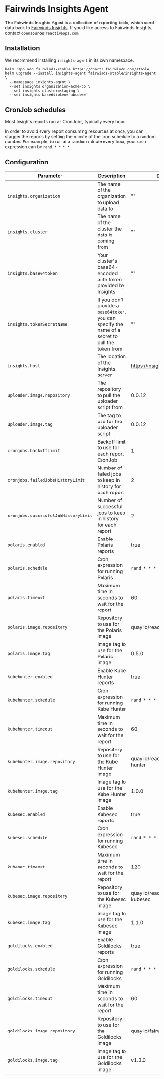 # Fairwinds Insights Agent

The Fairwinds Insights Agent is a collection of reporting tools, which send data back
to [Fairwinds Insights](https://insights.fairwinds.com). If you'd like access
to Fairwinds Insights, contact `opensource@reactiveops.com`

## Installation
We recommend installing `insights-agent` in its own namespace.

```
helm repo add fairwinds-stable https://charts.fairwinds.com/stable
helm upgrade --install insights-agent fairwinds-stable/insights-agent \
  --namespace insights-agent \
  --set insights.organization=acme-co \
  --set insights.cluster=staging \
  --set insights.base64token="abcde=="
```

## CronJob schedules
Most Insights reports run as CronJobs, typically every hour.

In order to avoid every report consuming resources at once, you can stagger the reports
by setting the minute of the cron schedule to a random number. For example,
to run at a random minute every hour, your cron expression can be `rand * * * *`.

## Configuration
Parameter | Description | Default
--------- | ----------- | -------
`insights.organization` | The name of the organization to upload data to | ""
`insights.cluster` | The name of the cluster the data is coming from | ""
`insights.base64token` | Your cluster's base64-encoded auth token provided by Insights | ""
`insights.tokenSecretName` | If you don't provide a `base64token`, you can specify the name of a secret to pull the token from | ""
`insights.host` | The location of the Insights server | https://insights.fairwinds.com
`uploader.image.repository`  | The repository to pull the uploader script from | 0.0.12
`uploader.image.tag` | The tag to use for the uploader script | 0.0.12
`cronjobs.backoffLimit` | Backoff limit to use for each report CronJob | 1
`cronjobs.failedJobsHistoryLimit` | Number of failed jobs to keep in history for each report | 2
`cronjobs.successfulJobHistoryLimit` | Number of successful jobs to keep in history for each report | 2
`polaris.enabled` | Enable Polaris reports | true
`polaris.schedule` | Cron expression for running Polaris | `rand * * * *`
`polaris.timeout` | Maximum time in seconds to wait for the report | 60
`polaris.image.repository` | Repository to use for the Polaris image | quay.io/reactiveops/polaris
`polaris.image.tag` | Image tag to use for the Polaris image | 0.5.0
`kubehunter.enabled` | Enable Kube Hunter reports | true
`kubehunter.schedule` | Cron expression for running Kube Hunter | `rand * * * *`
`kubehunter.timeout` | Maximum time in seconds to wait for the report | 60
`kubehunter.image.repository` | Repository to use for the Kube Hunter image | quay.io/reactiveops/kube-hunter
`kubehunter.image.tag` | Image tag to use for the Kube Hunter image | 1.0.0
`kubesec.enabled` | Enable Kubesec reports | true
`kubesec.schedule` | Cron expression for running Kubesec | `rand * * * *`
`kubesec.timeout` | Maximum time in seconds to wait for the report | 120
`kubesec.image.repository` | Repository to use for the Kubesec image | quay.io/reactiveops/fw-kubesec
`kubesec.image.tag` | Image tag to use for the Kubesec image | 1.1.0
`goldilocks.enabled` | Enable Goldilocks reports | true
`goldilocks.schedule` | Cron expression for running Goldilocks | `rand * * * *`
`goldilocks.timeout` | Maximum time in seconds to wait for the report | 60
`goldilocks.image.repository` | Repository to use for the Goldilocks image | quay.io/fairwinds/goldilocks
`goldilocks.image.tag` | Image tag to use for the Goldilocks image | v1.3.0

